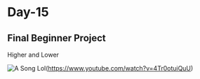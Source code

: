 # Day-15

## Final Beginner Project
Higher and Lower

![A Song Lol](https://external-content.duckduckgo.com/iu/?u=https%3A%2F%2Ftse4.mm.bing.net%2Fth%3Fid%3DOIP.5mhJBBmbYuSaE-i6GInDSAHaEK%26pid%3DApi&f=1)(https://www.youtube.com/watch?v=4Tr0otuiQuU)

